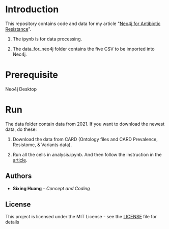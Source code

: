 

# Introduction

  

  

This repository contains code and data for my article "[Neo4j for Antibiotic Resistance](https://dgg32.medium.com/neo4j-for-antibiotic-resistance-f452f74137e8)".

1. The ipynb is for data processing.

  

2. The data_for_neo4j folder contains the five CSV to be imported into Neo4j.

  

  

# Prerequisite

Neo4j Desktop
  

# Run

The data folder contain data from 2021. If you want to download the newest data, do these:
  
1. Download the data from CARD (Ontology files and CARD Prevalence, Resistome, & Variants data).


2. Run all the cells in analysis.ipynb. And then follow the instruction in the [article](https://dgg32.medium.com/neo4j-for-antibiotic-resistance-f452f74137e8).
  

## Authors

  

*  **Sixing Huang** - *Concept and Coding*

  

## License

  

This project is licensed under the MIT License - see the [LICENSE](LICENSE) file for details
